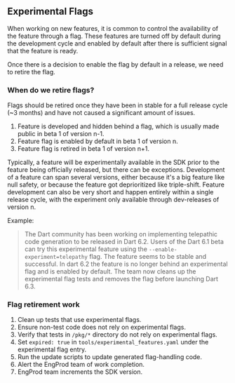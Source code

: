 ## Experimental Flags

When working on new features, it is common to control the availability of the feature through a flag. These features are turned off by default during the development cycle and enabled by default after there is sufficient signal that the feature is ready.

Once there is a decision to enable the flag by default in a release, we need to retire the flag.

### When do we retire flags?

Flags should be retired once they have been in stable for a full release cycle (~3 months) and have not caused a significant amount of issues.

1. Feature is developed and hidden behind a flag, which is usually made public in beta 1 of version n-1.
2. Feature flag is enabled by default in beta 1 of version n.
3. Feature flag is retired in beta 1 of version n+1.

Typically, a feature will be experimentally available in the SDK prior to the feature being officially released, but there can be exceptions.
Development of a feature can span several versions, either because it's a big feature like null safety, or because the feature got deprioritized like triple-shift. Feature development can also be very short and happen entirely within a single release cycle, with the experiment only available through dev-releases of version n.

Example:

> The Dart community has been working on implementing telepathic code generation to be released in Dart 6.2.  Users of the Dart 6.1 beta can try this experimental feature using the `--enable-experiment=telepathy` flag. The feature seems to be stable and successful.  In dart 6.2 the feature is no longer behind an experimental flag and is enabled by default.  The team now cleans up the experimental flag tests and removes the flag before launching Dart 6.3.

### Flag retirement work

1. Clean up tests that use experimental flags.
2. Ensure non-test code does not rely on experimental flags.
3. Verify that tests in `/pkg/*` directory do not rely on experimental flags.
4. Set `expired: true` in `tools/experimental_features.yaml` under the experimental flag entry.
5. Run the update scripts to update generated flag-handling code.
6. Alert the EngProd team of work completion.
7. EngProd team increments the SDK version.
